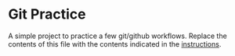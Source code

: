 # Git Practice

A simple project to practice a few git/github workflows. Replace the contents of this file with the contents indicated in the [instructions](./instructions.md).
